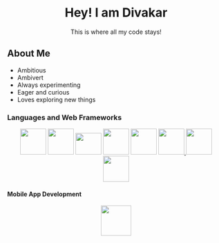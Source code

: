 <h1 align=center>Hey! I am Divakar</h1>

<div align=center>This is where all my code stays!</div> 

<h2>About Me</h2>

<p>
<ul>
<li>Ambitious</li>
<li>Ambivert</li>
<li>Always experimenting</li>
<li>Eager and curious</li>
<li>Loves exploring new things</li>
</ul>
</p>

<h3>Languages and Web Frameworks</h3>

<div align=center>

<img height=60 width=60 src="https://icon2.cleanpng.com/20171220/dgw/letter-c-png-5a3a869353fec5.5541397315137849793441.jpg"/>
<a href=https://www.javascript.com><img height=60 width=60 src="https://upload.wikimedia.org/wikipedia/commons/thumb/6/6a/JavaScript-logo.png/800px-JavaScript-logo.png"/></a>
<a href=https://reactjs.org><img height=50 width=60 src="https://upload.wikimedia.org/wikipedia/commons/thumb/a/a7/React-icon.svg/1200px-React-icon.svg.png"/></a>
<a href=https://nodejs.org><img width=60 height=60 src="https://w7.pngwing.com/pngs/322/725/png-transparent-node-js-javascript-npm-express-js-sharp-miscellaneous-angle-text-thumbnail.png"/></a>
<a href=https://expressjs.com><img height=60 width=60 src="https://w7.pngwing.com/pngs/925/447/png-transparent-express-js-node-js-javascript-mongodb-node-js-text-trademark-logo.png"/></a>
<a href=https://www.mongodb.com/><img height=60 width=60 src="https://webimages.mongodb.com/_com_assets/cms/kuyjf3vea2hg34taa-horizontal_default_slate_blue.svg?auto=format%252Ccompress"/>
  </a>
<a href=https://sass-lang.com><img width=60 height=60 src="https://sass-lang.com/assets/img/logos/logo-b6e1ef6e.svg"/></a>
<a href=https://chakra-ui.com><img height=60 width=60 src="https://pbs.twimg.com/profile_images/1244925541448286208/rzylUjaf_400x400.jpg"/></a>

</div>

<h4>Mobile App Development</h4>

<div align=center>

<a href=https://reactnative.dev><img  height=70 width=70 src="https://toppng.com/uploads/preview/react-native-svg-transformer-allows-you-import-svg-aperture-science-innovators-logo-11562851994zqcpwozsvy.png"/>
  </a>

</div>


